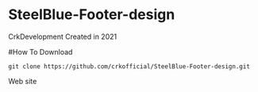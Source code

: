 # SteelBlue-Footer-design
  
 CrkDevelopment
 Created in 2021

#How To Download

    git clone https://github.com/crkofficial/SteelBlue-Footer-design.git
    
   
Web site

    


